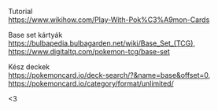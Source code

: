Tutorial  
https://www.wikihow.com/Play-With-Pok%C3%A9mon-Cards

Base set kártyák  
https://bulbapedia.bulbagarden.net/wiki/Base_Set_(TCG),  
https://www.digitaltq.com/pokemon-tcg/base-set

Kész deckek  
https://pokemoncard.io/deck-search/?&name=base&offset=0,  
https://pokemoncard.io/category/format/unlimited/

<3
